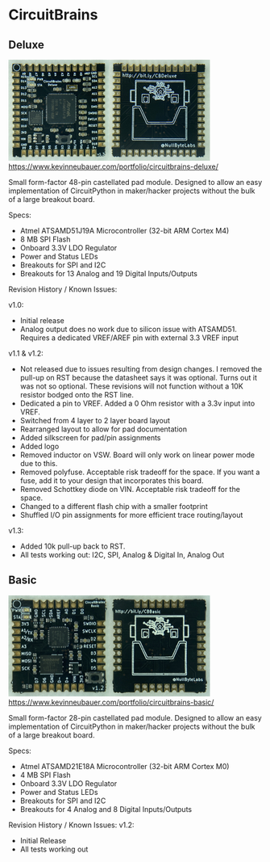# CircuitBrains

## Deluxe
<img src="CBDeluxe_Front.jpg" alt="Deluxe Front" width="200" height="200"><img src="CBDeluxe_Back.jpg" alt="Deluxe Back" width="200" height="200"><br/>
https://www.kevinneubauer.com/portfolio/circuitbrains-deluxe/

Small form-factor 48-pin castellated pad module. Designed to allow an easy implementation of CircuitPython in maker/hacker projects without the bulk of a large breakout board.

Specs:
- Atmel ATSAMD51J19A Microcontroller (32-bit ARM Cortex M4)
- 8 MB SPI Flash
- Onboard 3.3V LDO Regulator
- Power and Status LEDs
- Breakouts for SPI and I2C
- Breakouts for 13 Analog and 19 Digital Inputs/Outputs

Revision History / Known Issues:

v1.0:
- Initial release
- Analog output does no work due to silicon issue with ATSAMD51. Requires a dedicated VREF/AREF pin with external 3.3 VREF input

v1.1 & v1.2:
- Not released due to issues resulting from design changes. I removed the pull-up on RST because the datasheet says it was optional. Turns out it was not so optional. These revisions will not function without a 10K resistor bodged onto the RST line.
- Dedicated a pin to VREF. Added a 0 Ohm resistor with a 3.3v input into VREF. 
- Switched from 4 layer to 2 layer board layout
- Rearranged layout to allow for pad documentation
- Added silkscreen for pad/pin assignments
- Added logo
- Removed inductor on VSW. Board will only work on linear power mode due to this.
- Removed polyfuse. Acceptable risk tradeoff for the space. If you want a fuse, add it to your design that incorporates this board.
- Removed Schottkey diode on VIN. Acceptable risk tradeoff for the space.
- Changed to a different flash chip with a smaller footprint
- Shuffled I/O pin assignments for more efficient trace routing/layout

v1.3:
- Added 10k pull-up back to RST.
- All tests working out: I2C, SPI, Analog & Digital In, Analog Out

## Basic
<img src="CBBasic_Front.jpg" alt="Basic Front" width="200" height="200"><img src="CBBasic_Back.jpg" alt="Basic Back" width="200" height="200"><br/>
https://www.kevinneubauer.com/portfolio/circuitbrains-basic/

Small form-factor 28-pin castellated pad module. Designed to allow an easy implementation of CircuitPython in maker/hacker projects without the bulk of a large breakout board.

Specs:
- Atmel ATSAMD21E18A Microcontroller (32-bit ARM Cortex M0)
- 4 MB SPI Flash
- Onboard 3.3V LDO Regulator
- Power and Status LEDs
- Breakouts for SPI and I2C
- Breakouts for 4 Analog and 8 Digital Inputs/Outputs

Revision History / Known Issues:
v1.2:
- Initial Release
- All tests working out